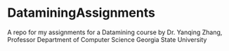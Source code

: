 # DataminingAssignments
A repo for my assignments for a Datamining course by Dr. Yanqing Zhang, Professor Department of Computer Science Georgia State University   

